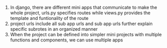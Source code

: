 1. In django, there are different mini apps that communicate to make the whole project, urls.py specifies routes while views.py provides the template and funtionality of the route
2. project urls include all sub app urls and sub app urls further explain specific subrotes in an organized manner
3. When the project can be defined into simpler mini projects with multiple functions and components, we can use multiple apps
